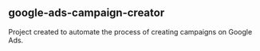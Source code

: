 ## google-ads-campaign-creator
Project created to automate the process of creating campaigns on Google Ads.
